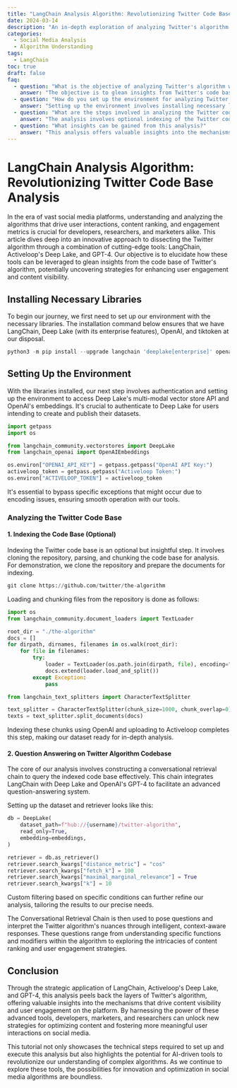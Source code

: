 ```yaml
---
title: "LangChain Analysis Algorithm: Revolutionizing Twitter Code Base Analysis"
date: 2024-03-14
description: "An in-depth exploration of analyzing Twitter's algorithm using LangChain, Activeloop's Deep Lake, and GPT-4 to enhance user engagement and content visibility."
categories: 
  - Social Media Analysis
  - Algorithm Understanding
tags: 
  - LangChain
toc: true
draft: false
faq:
  - question: "What is the objective of analyzing Twitter's algorithm with LangChain, Deep Lake, and GPT-4?"
    answer: "The objective is to glean insights from Twitter's code base to uncover strategies for enhancing user engagement and content visibility, utilizing advanced tools like LangChain, Deep Lake, and GPT-4."
  - question: "How do you set up the environment for analyzing Twitter's algorithm?"
    answer: "Setting up the environment involves installing necessary libraries, authenticating to Deep Lake, and setting up OpenAI's embeddings for accessing Deep Lake's multi-modal vector store API."
  - question: "What are the steps involved in analyzing the Twitter code base?"
    answer: "The analysis involves optional indexing of the Twitter code base, followed by constructing a conversational retrieval chain to query the indexed code base effectively, using LangChain integrated with Deep Lake and OpenAI's GPT-4."
  - question: "What insights can be gained from this analysis?"
    answer: "This analysis offers valuable insights into the mechanisms driving content visibility and user engagement on Twitter, unlocking new strategies for optimizing content and fostering meaningful user interactions on social media."
---
```



# LangChain Analysis Algorithm: Revolutionizing Twitter Code Base Analysis

In the era of vast social media platforms, understanding and analyzing the algorithms that drive user interactions, content ranking, and engagement metrics is crucial for developers, researchers, and marketers alike. This article dives deep into an innovative approach to dissecting the Twitter algorithm through a combination of cutting-edge tools: LangChain, Activeloop's Deep Lake, and GPT-4. Our objective is to elucidate how these tools can be leveraged to glean insights from the code base of Twitter's algorithm, potentially uncovering strategies for enhancing user engagement and content visibility.

## **Installing Necessary Libraries**

To begin our journey, we first need to set up our environment with the necessary libraries. The installation command below ensures that we have LangChain, Deep Lake (with its enterprise features), OpenAI, and tiktoken at our disposal.

```python
python3 -m pip install --upgrade langchain 'deeplake[enterprise]' openai tiktoken
```

## **Setting Up the Environment**

With the libraries installed, our next step involves authentication and setting up the environment to access Deep Lake's multi-modal vector store API and OpenAI's embeddings. It's crucial to authenticate to Deep Lake for users intending to create and publish their datasets.

```python
import getpass
import os

from langchain_community.vectorstores import DeepLake
from langchain_openai import OpenAIEmbeddings

os.environ["OPENAI_API_KEY"] = getpass.getpass("OpenAI API Key:")
activeloop_token = getpass.getpass("Activeloop Token:")
os.environ["ACTIVELOOP_TOKEN"] = activeloop_token
```

It's essential to bypass specific exceptions that might occur due to encoding issues, ensuring smooth operation with our tools.

### **Analyzing the Twitter Code Base**

#### **1. Indexing the Code Base (Optional)**

Indexing the Twitter code base is an optional but insightful step. It involves cloning the repository, parsing, and chunking the code base for analysis. For demonstration, we clone the repository and prepare the documents for indexing.

```python
git clone https://github.com/twitter/the-algorithm
```

Loading and chunking files from the repository is done as follows:

```python
import os
from langchain_community.document_loaders import TextLoader

root_dir = "./the-algorithm"
docs = []
for dirpath, dirnames, filenames in os.walk(root_dir):
    for file in filenames:
        try:
            loader = TextLoader(os.path.join(dirpath, file), encoding="utf-8")
            docs.extend(loader.load_and_split())
        except Exception:
            pass
```

```python
from langchain_text_splitters import CharacterTextSplitter

text_splitter = CharacterTextSplitter(chunk_size=1000, chunk_overlap=0)
texts = text_splitter.split_documents(docs)
```

Indexing these chunks using OpenAI and uploading to Activeloop completes this step, making our dataset ready for in-depth analysis.

#### **2. Question Answering on Twitter Algorithm Codebase**

The core of our analysis involves constructing a conversational retrieval chain to query the indexed code base effectively. This chain integrates LangChain with Deep Lake and OpenAI's GPT-4 to facilitate an advanced question-answering system.

Setting up the dataset and retriever looks like this:

```python
db = DeepLake(
    dataset_path=f"hub://{username}/twitter-algorithm",
    read_only=True,
    embedding=embeddings,
)

retriever = db.as_retriever()
retriever.search_kwargs["distance_metric"] = "cos"
retriever.search_kwargs["fetch_k"] = 100
retriever.search_kwargs["maximal_marginal_relevance"] = True
retriever.search_kwargs["k"] = 10
```

Custom filtering based on specific conditions can further refine our analysis, tailoring the results to our precise needs.

The Conversational Retrieval Chain is then used to pose questions and interpret the Twitter algorithm's nuances through intelligent, context-aware responses. These questions range from understanding specific functions and modifiers within the algorithm to exploring the intricacies of content ranking and user engagement strategies.

## **Conclusion**

Through the strategic application of LangChain, Activeloop's Deep Lake, and GPT-4, this analysis peels back the layers of Twitter's algorithm, offering valuable insights into the mechanisms that drive content visibility and user engagement on the platform. By harnessing the power of these advanced tools, developers, marketers, and researchers can unlock new strategies for optimizing content and fostering more meaningful user interactions on social media.

This tutorial not only showcases the technical steps required to set up and execute this analysis but also highlights the potential for AI-driven tools to revolutionize our understanding of complex algorithms. As we continue to explore these tools, the possibilities for innovation and optimization in social media algorithms are boundless.

